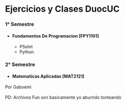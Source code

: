 # Ejercicios y Clases DuocUC

### **1° Semestre**

- #### Fundamentos De Programacion [FPY1101]

  - PSeInt
  - Python

### **2° Semestre**

- #### Matematicas Aplicadas [MAT2121]

Por Gaboemi<br><br>
PD: Archivos Fun son basicamente yo aburrido tonteando
